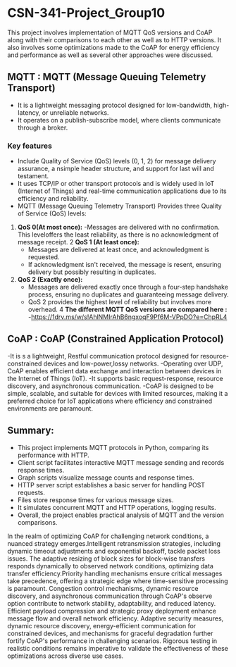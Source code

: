 # CSN-341-Project_Group10
This project involves implementation of MQTT QoS versions and CoAP along with their
comparisons to each other as well as to HTTP versions. It also involves some
optimizations made to the CoAP for energy efficiency and performance as well as
several other approaches were discussed.
## MQTT : MQTT (Message Queuing Telemetry Transport) 
- It is a lightweight messaging protocol designed for low-bandwidth, high-latency, or unreliable networks.
- It operates on a publish-subscribe model, where clients communicate through a broker.
### Key features
  - Include Quality of Service (QoS) levels (0, 1, 2) for message delivery assurance, a nsimple header structure, and support for last will and testament.
  - It uses TCP/IP or other transport protocols and is widely used in IoT (Internet of Things) and real-time communication applications due to its efficiency and reliability.
  - MQTT (Message Queuing Telemetry Transport) Provides three Quality of Service (QoS) levels:
    
1. **QoS 0(At most once):**
    -Messages are delivered with no confirmation. This leveloffers the least reliability, as there is no acknowledgment of message receipt.
2  **QoS 1 (At least once):**
    - Messages are delivered at least once, and acknowledgment is requested.
    - If acknowledgment isn't received, the message is resent, ensuring delivery but possibly resulting in duplicates.
3. **QoS 2 (Exactly once):**
    - Messages are delivered exactly once through a four-step handshake process, ensuring no duplicates and guaranteeing message delivery.
    - QoS 2 provides the highest level of reliability but involves more overhead.
4 **The different MQTT QoS versions are compared here :**
      -https://1drv.ms/w/s!AhlNMIrAhB6ngxoqF9Pf6M-VPpDO?e=ChpRL4
      
## CoAP : CoAP (Constrained Application Protocol)
-It is s a lightweight, Restful communication protocol designed for resource-constrained devices and low-power,lossy networks. 
-Operating over UDP, CoAP enables efficient data exchange and interaction between devices in the Internet of Things (IoT).
-It supports basic request-response, resource discovery, and asynchronous communication. 
-CoAP is designed to be simple, scalable, and suitable for devices with limited resources, making it a preferred choice for IoT applications where efficiency
and constrained environments are paramount.

## Summary: 
- This project implements MQTT protocols in Python, comparing its performance with HTTP.
- Client script facilitates interactive MQTT message sending and records response times.
- Graph scripts visualize message counts and response times.
- HTTP server script establishes a basic server for handling POST requests.
- Files store response times for various message sizes.
- It simulates concurrent MQTT and HTTP operations, logging results.
- Overall, the project enables practical analysis of MQTT and the version comparisons.

In the realm of optimizing CoAP for challenging network conditions, a nuanced strategy
emerges.Intelligent retransmission strategies, including dynamic timeout adjustments
and exponential backoff, tackle packet loss issues. The adaptive resizing of block sizes
for block-wise transfers responds dynamically to observed network conditions,
optimizing data transfer efficiency.Priority handling mechanisms ensure critical messages take precedence, offering a
strategic edge where time-sensitive processing is paramount. Congestion control
mechanisms, dynamic resource discovery, and asynchronous communication through
CoAP's observe option contribute to network stability, adaptability, and reduced latency.
Efficient payload compression and strategic proxy deployment enhance message flow
and overall network efficiency. Adaptive security measures, dynamic resource
discovery, energy-efficient communication for constrained devices, and mechanisms for
graceful degradation further fortify CoAP's performance in challenging scenarios.
Rigorous testing in realistic conditions remains imperative to validate the effectiveness
of these optimizations across diverse use cases.
